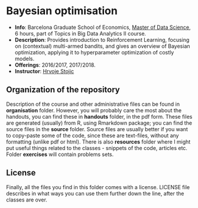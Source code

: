 # Bayesian optimisation

- **Info**: Barcelona Graduate School of Economics, [Master of Data Science](http://www.barcelonagse.eu/study/masters-programs/data-science), 6 hours, part of Topics in Big Data Analytics II course.  
- **Description**: Provides introduction to Reinforcement Learning, focusing on (contextual) multi-armed bandits, and gives an overview of Bayesian optimization, applying it to hyperparameter optimization of costly models.       
- **Offerings**: 2016/2017, 2017/2018.  
- **Instructor**: [Hrvoje Stojic](http://hstojic.re)  


## Organization of the repository

Description of the course and other administrative files can be found in **organisation** folder. However, you will probably care the most about the handouts, you can find these in **handouts** folder, in the pdf form. These files are generated (usually) from R, using Rmarkdown package; you can find the source files in the **source** folder. Source files are usually better if you want to copy-paste some of the code, since these are text-files, without any formatting (unlike pdf or html). There is also **resources** folder where I might put useful things related to the classes - snippets of the code, articles etc. Folder **exercises** will contain problems sets.  


## License 

Finally, all the files you find in this folder comes with a license. LICENSE file describes in what ways you can use them further down the line, after the classes are over.
